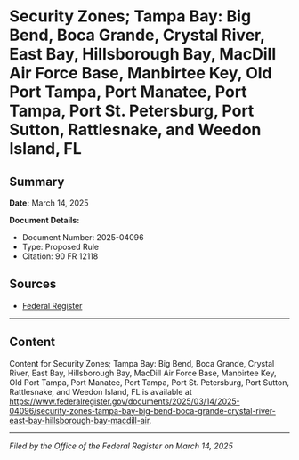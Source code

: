 # Security Zones; Tampa Bay: Big Bend, Boca Grande, Crystal River, East Bay, Hillsborough Bay, MacDill Air Force Base, Manbirtee Key, Old Port Tampa, Port Manatee, Port Tampa, Port St. Petersburg, Port Sutton, Rattlesnake, and Weedon Island, FL

## Summary

**Date:** March 14, 2025

**Document Details:**
- Document Number: 2025-04096
- Type: Proposed Rule
- Citation: 90 FR 12118

## Sources
- [Federal Register](https://www.federalregister.gov/documents/2025/03/14/2025-04096/security-zones-tampa-bay-big-bend-boca-grande-crystal-river-east-bay-hillsborough-bay-macdill-air)

---

## Content

Content for Security Zones; Tampa Bay: Big Bend, Boca Grande, Crystal River, East Bay, Hillsborough Bay, MacDill Air Force Base, Manbirtee Key, Old Port Tampa, Port Manatee, Port Tampa, Port St. Petersburg, Port Sutton, Rattlesnake, and Weedon Island, FL is available at https://www.federalregister.gov/documents/2025/03/14/2025-04096/security-zones-tampa-bay-big-bend-boca-grande-crystal-river-east-bay-hillsborough-bay-macdill-air.

---

*Filed by the Office of the Federal Register on March 14, 2025*
